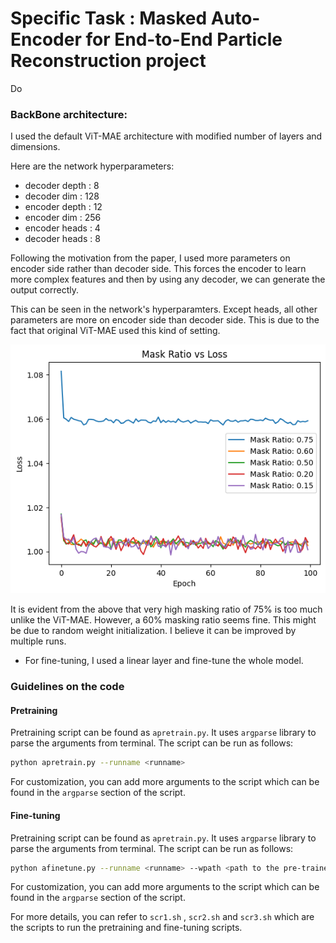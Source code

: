 # Specific Task :  Masked Auto-Encoder for End-to-End Particle Reconstruction project

Do

### BackBone architecture:
I used the default ViT-MAE architecture with modified number of layers and dimensions.

Here are the network hyperparameters:
* decoder depth : 8
* decoder dim : 128
* encoder depth : 12
* encoder dim : 256
* encoder heads : 4
* decoder heads : 8

Following the motivation from the paper, I used more parameters on encoder side rather than decoder side. This forces the encoder to learn more complex features and then by using any decoder, we can generate the output correctly.

This can be seen in the network's hyperparamters. Except heads, all other parameters are more on encoder side than decoder side. This is due to the fact that original ViT-MAE used this kind of setting.

![alt text](image-1.png)

It is evident from the above that very high masking ratio of 75% is too much unlike the ViT-MAE. However, a 60% masking ratio seems fine. This might be due to random weight initialization. I believe it can be improved by multiple runs.

* For fine-tuning, I used a linear layer and fine-tune the whole model. 

### Guidelines on the code 

#### Pretraining
Pretraining script can be found as `apretrain.py`. It uses `argparse` library to parse the arguments from terminal. The script can be run as follows:

```bash
python apretrain.py --runname <runname>
```

For customization, you can add more arguments to the script which can be found in the `argparse` section of the script.

#### Fine-tuning
Pretraining script can be found as `apretrain.py`. It uses `argparse` library to parse the arguments from terminal. The script can be run as follows:

```bash
python afinetune.py --runname <runname> --wpath <path to the pre-trained weights> 
```

For customization, you can add more arguments to the script which can be found in the `argparse` section of the script.

For more details, you can refer to `scr1.sh` , `scr2.sh` and `scr3.sh` which are the scripts to run the pretraining and fine-tuning scripts.
